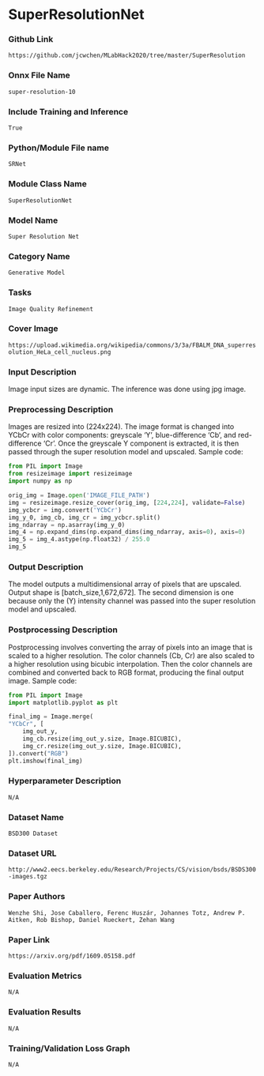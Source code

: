 # SuperResolutionNet

### Github Link
```https://github.com/jcwchen/MLabHack2020/tree/master/SuperResolution```

### Onnx File Name
```super-resolution-10```

### Include Training and Inference
```True```

### Python/Module File name
```SRNet```

### Module Class Name
```SuperResolutionNet```

### Model Name
```Super Resolution Net```

### Category Name
```Generative Model```

### Tasks
```Image Quality Refinement```

### Cover Image
```https://upload.wikimedia.org/wikipedia/commons/3/3a/FBALM_DNA_superresolution_HeLa_cell_nucleus.png```

### Input Description
Image input sizes are dynamic. The inference was done using jpg image.

### Preprocessing Description
Images are resized into (224x224). The image format is changed into YCbCr with color components: greyscale ‘Y’, blue-difference ‘Cb’, and red-difference ‘Cr’. 
Once the greyscale Y component is extracted, it is then passed through the super resolution model and upscaled. Sample code:
```python
from PIL import Image
from resizeimage import resizeimage
import numpy as np

orig_img = Image.open('IMAGE_FILE_PATH')
img = resizeimage.resize_cover(orig_img, [224,224], validate=False)
img_ycbcr = img.convert('YCbCr')
img_y_0, img_cb, img_cr = img_ycbcr.split()
img_ndarray = np.asarray(img_y_0)
img_4 = np.expand_dims(np.expand_dims(img_ndarray, axis=0), axis=0)
img_5 = img_4.astype(np.float32) / 255.0
img_5
```

### Output Description
The model outputs a multidimensional array of pixels that are upscaled. Output shape is [batch_size,1,672,672]. The second dimension is one because only the (Y) intensity channel was passed into the super resolution model and upscaled.

### Postprocessing Description
Postprocessing involves converting the array of pixels into an image that is scaled to a higher resolution. The color channels (Cb, Cr) are also scaled to a higher resolution using bicubic interpolation. Then the color channels are combined and converted back to RGB format, producing the final output image.
Sample code:
```python
from PIL import Image
import matplotlib.pyplot as plt

final_img = Image.merge(
"YCbCr", [
    img_out_y,
    img_cb.resize(img_out_y.size, Image.BICUBIC),
    img_cr.resize(img_out_y.size, Image.BICUBIC),
]).convert("RGB")
plt.imshow(final_img)
```

### Hyperparameter Description
```
N/A
```

### Dataset Name
```BSD300 Dataset```

### Dataset URL
```http://www2.eecs.berkeley.edu/Research/Projects/CS/vision/bsds/BSDS300-images.tgz```

### Paper Authors
```Wenzhe Shi, Jose Caballero, Ferenc Huszár, Johannes Totz, Andrew P. Aitken, Rob Bishop, Daniel Rueckert, Zehan Wang```

### Paper Link
```https://arxiv.org/pdf/1609.05158.pdf```

### Evaluation Metrics
```N/A```

### Evaluation Results
```N/A```

### Training/Validation Loss Graph
```N/A```
